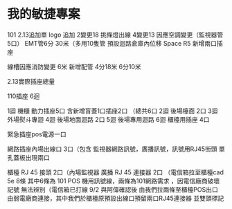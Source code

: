 # 我的敏捷專案

101 2.13追加單
logo 追加 2變更18
挑條燈出線 4變更13
因應空調變更（監視器管5口）
EMT管6分 30米（多用10隻管
預設迴路倉庫內位移
Space R5 新增兩口插座

線槽因應消防變更 6米
新增配管 
4分18米
6分10米

2.13實際插座總量

110插座 6迴

1迴 機櫃 動力插座5口 含新增盲蓋1口插座2口 （總共6口
2迴 後場檯面 2口
3迴 外場熨斗專迴 
4迴 後場地面迴路 2口
5迴 後場專用迴路 
6迴 櫃檯用插座 4口

緊急插座pos電源一口

網路插座內場出線口 3口（包含 監視器網路訊號，廣播訊號，訊號用RJ45街頭
單孔蓋板出現兩口

櫃檯
RJ 45 接頭 2口（內場監視器 廣播 
RJ 45 連接器 2口 （電信箱拉至櫃檯cad 5e 8條 其中6條為 101 POS 機用訊號線，兩條為101網路需求 ，因電信廠商破壞記號 無法辨別（電信箱已打線
9/2 與阿偉確認後 由我們拉兩條至櫃檯POS出口 由弱電廠商連接，其中我們於櫃檯原預設出線口預留兩口RJ45連接器 並雙頭標記


